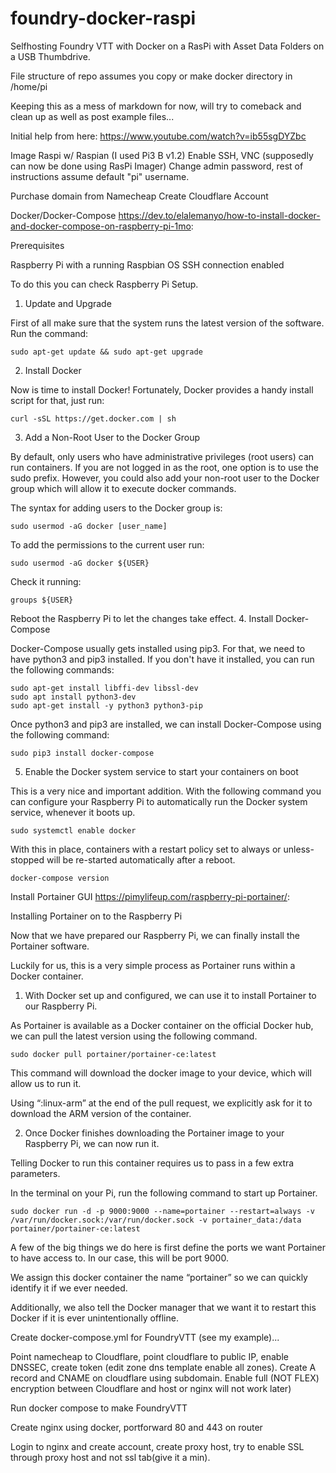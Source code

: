 # foundry-docker-raspi
Selfhosting Foundry VTT with Docker on a RasPi with Asset Data Folders on a USB Thumbdrive.

File structure of repo assumes you copy or make docker directory in /home/pi

Keeping this as a mess of markdown for now, will try to comeback and clean up as well as post example files...

Initial help from here:
https://www.youtube.com/watch?v=ib55sgDYZbc


Image Raspi w/ Raspian (I used Pi3 B v1.2)
Enable SSH, VNC (supposedly can now be done using RasPi Imager)
Change admin password, rest of instructions assume default "pi" username.

Purchase domain from Namecheap
Create Cloudflare Account

Docker/Docker-Compose https://dev.to/elalemanyo/how-to-install-docker-and-docker-compose-on-raspberry-pi-1mo:

Prerequisites

Raspberry Pi with a running Raspbian OS
SSH connection enabled

To do this you can check Raspberry Pi Setup.
1. Update and Upgrade

First of all make sure that the system runs the latest version of the software.
Run the command:

    sudo apt-get update && sudo apt-get upgrade

2. Install Docker

Now is time to install Docker! Fortunately, Docker provides a handy install script for that, just run:

    curl -sSL https://get.docker.com | sh

3. Add a Non-Root User to the Docker Group

By default, only users who have administrative privileges (root users) can run containers. If you are not logged in as the root, one option is to use the sudo prefix.
However, you could also add your non-root user to the Docker group which will allow it to execute docker commands.

The syntax for adding users to the Docker group is:

    sudo usermod -aG docker [user_name]

To add the permissions to the current user run:

    sudo usermod -aG docker ${USER}

Check it running:

    groups ${USER}

Reboot the Raspberry Pi to let the changes take effect.
4. Install Docker-Compose

Docker-Compose usually gets installed using pip3. For that, we need to have python3 and pip3 installed. If you don't have it installed, you can run the following commands:

    sudo apt-get install libffi-dev libssl-dev
    sudo apt install python3-dev
    sudo apt-get install -y python3 python3-pip

Once python3 and pip3 are installed, we can install Docker-Compose using the following command:

    sudo pip3 install docker-compose

5. Enable the Docker system service to start your containers on boot

This is a very nice and important addition. With the following command you can configure your Raspberry Pi to automatically run the Docker system service, whenever it boots up.

    sudo systemctl enable docker

With this in place, containers with a restart policy set to always or unless-stopped will be re-started automatically after a reboot.


    docker-compose version


Install Portainer GUI https://pimylifeup.com/raspberry-pi-portainer/:

Installing Portainer on to the Raspberry Pi

Now that we have prepared our Raspberry Pi, we can finally install the Portainer software.

Luckily for us, this is a very simple process as Portainer runs within a Docker container.

1. With Docker set up and configured, we can use it to install Portainer to our Raspberry Pi.

As Portainer is available as a Docker container on the official Docker hub, we can pull the latest version using the following command.

    sudo docker pull portainer/portainer-ce:latest


This command will download the docker image to your device, which will allow us to run it.

Using “:linux-arm” at the end of the pull request, we explicitly ask for it to download the ARM version of the container.

2. Once Docker finishes downloading the Portainer image to your Raspberry Pi, we can now run it.

Telling Docker to run this container requires us to pass in a few extra parameters.

In the terminal on your Pi, run the following command to start up Portainer.

    sudo docker run -d -p 9000:9000 --name=portainer --restart=always -v /var/run/docker.sock:/var/run/docker.sock -v portainer_data:/data portainer/portainer-ce:latest

A few of the big things we do here is first define the ports we want Portainer to have access to. In our case, this will be port 9000.

We assign this docker container the name “portainer” so we can quickly identify it if we ever needed.

Additionally, we also tell the Docker manager that we want it to restart this Docker if it is ever unintentionally offline.


Create docker-compose.yml for FoundryVTT (see my example)...

Point namecheap to Cloudflare, point cloudflare to public IP, enable DNSSEC, create token (edit zone dns template enable all zones).
Create A record and CNAME on cloudflare using subdomain. Enable full (NOT FLEX) encryption between Cloudflare and host or nginx will not work later)

Run docker compose to make FoundryVTT

Create nginx using docker, portforward 80 and 443 on router

Login to nginx and create account, create proxy host, try to enable SSL through proxy host and not ssl tab(give it a min). 


